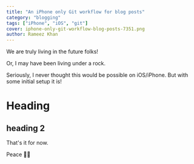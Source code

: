 ```yaml
---
title: "An iPhone only Git workflow for blog posts"
category: "blogging"
tags: ["iPhone", "iOS", "git"]
cover: iphone-only-git-workflow-blog-posts-7351.png
author: Rameez Khan
---
```


We are truly living in the future folks!

Or, I may have been living under a rock. 

Seriously, I never thought this would be possible on iOS/iPhone. But with some initial setup it is!

# Heading 
## heading 2

That's it for now.

Peace ✌🏽
